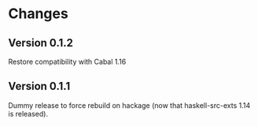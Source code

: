 Changes
=======

Version 0.1.2
-------------

Restore compatibility with Cabal 1.16

Version 0.1.1
-------------

Dummy release to force rebuild on hackage (now that haskell-src-exts 1.14 is
released).
